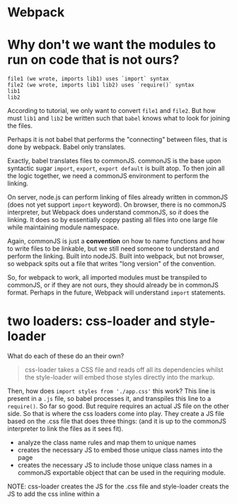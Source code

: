 # Webpack

# Why don't we want the modules to run on code that is not ours?

```
file1 (we wrote, imports lib1) uses `import` syntax
file2 (we wrote, imports lib1 lib2) uses `require()` syntax
lib1
lib2
```

According to tutorial, we only want to convert `file1` and `file2`. But how must `lib1` and `lib2` be written such that `babel` knows what to look for joining the files.

Perhaps it is not babel that performs the "connecting" between files, that is done by webpack. Babel only translates.

Exactly, babel translates files to commonJS. commonJS is the base upon syntactic sugar `import`, `export`, `export default` is built atop. To then join all the logic together, we need a commonJS environment to perform the linking.

On server, node.js can perform linking of files already written in commonJS (does not yet support `import` keyword). On browser, there is no commonJS  interpreter, but Webpack does understand commonJS, so *it* does the linking. It does so by essentially coppy pasting all files into one large file while maintaining module namespace.

Again, commonJS is just a **convention** on how to name functions and how to write files to be linkable, but we still need someone to understand and perform the linking. Built into nodeJS. Built into webpack,  but not browser, so webpack spits out a file that writes "long version" of the convention.

So, for webpack to work, all imported modules must be transpiled to commonJS, or if they are not ours, they should already be in commonJS format. Perhaps in the future, Webpack  will understand `import` statements.

# two loaders: css-loader and style-loader

What do each of these do an their own?

> css-loader takes a CSS file and reads off all its dependencies whilst the style-loader will embed those styles directly into the markup.

Then, how does `import styles from './app.css'` this work? This line is present in a `.js` file, so babel processes it, and transpiles this line to a `require()`. So far so good. But require requires an actual JS file on the other side. So that is where the css loaders come into play. They create a JS file based on the .css file that does three things: (and it is up to the commonJS interpreter to link the  files as it sees fit).

* analyze the class name rules and map them to unique names
* creates the necessary JS to embed those unique class names into the page
* creates the necessary JS to include those unique class names in a commonJS exportable object that can be used in the requiring module.

NOTE: css-loader creates the JS for the .css file and style-loader creats the JS to add the css inline within a <style> html tag.

I think the style loader goes one step further and makes the class names available as non-modified unique string names, or maybe its the other way around. who knows, let me inspect.

Note that so far we have not used the imported variable. We could as well just immported the css without creating the variable.

```sh
npm i -D extract-text-webpack-plugin
```

Can use this plugin to create separate, linkable (from html) css file.

```js
{
  test: /\.css/,
  loader: ExtractTextPlugin.extract('css'),
}

// and

plugins: [
  new ExtractTextPlugin('styles.css')
]
```

Does not inject a style tag with actual css, instead compiles all css into a single file. We will then need to link to it in the html.

```html
<link href="style.css" rel="stylesheet">
```

Up to this point, the css styles are still global. The only benefit using this approach is we make sure that the `.css` file is present and that the project won't build unless it exists.

And now, we start making the changes to make it modular.

CSS modules is only the system by which css can be processed within JS and attached to the browser, either by exporting into a separate .css file, injecting inline <style> tag, or even (not seen here) attach inline css to the elements themselves.

The thing is that we can play with the classes and insert elements in the .html file, but if we do this, and establish dependencies using JS import, but there is no connection b/w the tags in the html file and the classes we are playing with in JS. That  is, we are still uisng GLOBAL css (normal css). And the objective is to use modular css by essentially using global css with auto-generated crazy hashed random class names to give the illusion of local scoped css modules. But to do that, we must tie the generated class names to the html tags. So we must manage our html from within JS as well, which is when document.write() comes into play.

Which is why React is great, because it has ReactDOM.render() instead of using document.write(). But essentially both inject html into the DOM. So having the mechanism for html injection secured, we can then use the whole react framework. The whole framework is based on injecting HTML. great!

# loader is not same as loaders

`loader` prop only takes a single loader names as a string.

`loaders` (plural) prop takes any number of loaders as an array of strings.

# Static generator plugin

Requires a function

```js
function (locals, callback) {
  // locals represents the route we want rendered
  callback(err /*null*/, HTMLString)
}
```

Then inside here we use a few React functions to understand the routes being passed to us, and we channel, using react functions, the result of the route location interpretation into our router, and ask another react function to turn that into html.



# CSS Modules and React

# Multiple entry points and backend webpack

https://leanpub.com/setting-up-es6/read#sec_nodejs-babel-static
https://webpack.github.io/docs/multiple-entry-points.html
